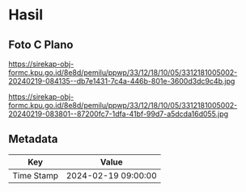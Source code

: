 # Hasil

## Foto C Plano

https://sirekap-obj-formc.kpu.go.id/8e8d/pemilu/ppwp/33/12/18/10/05/3312181005002-20240219-084135--db7e1431-7c4a-446b-801e-3600d3dc9c4b.jpg

https://sirekap-obj-formc.kpu.go.id/8e8d/pemilu/ppwp/33/12/18/10/05/3312181005002-20240219-083801--87200fc7-1dfa-41bf-99d7-a5dcda16d055.jpg


## Metadata

| Key        | Value               |
| ---------- | ------------------- |
| Time Stamp | 2024-02-19 09:00:00 |



